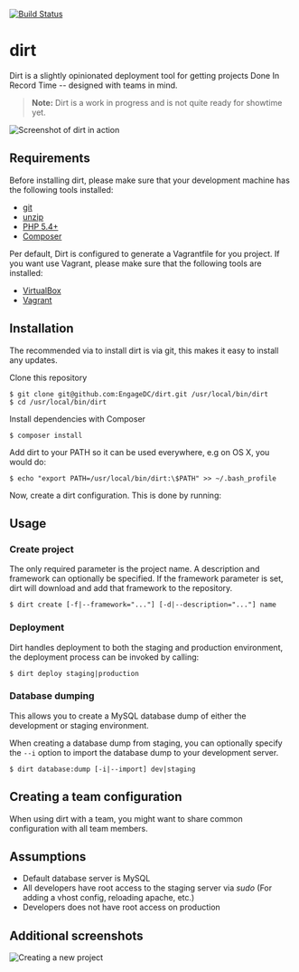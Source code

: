 [![Build Status](https://travis-ci.org/EngageDC/dirt.svg)](https://travis-ci.org/EngageDC/dirt)

# dirt
Dirt is a slightly opinionated deployment tool for getting projects Done In Record Time -- designed with teams in mind.

> **Note:** Dirt is a work in progress and is not quite ready for showtime yet.

![Screenshot of dirt in action](http://i.imgur.com/Wd5hhQO.png)

## Requirements
Before installing dirt, please make sure that your development machine has the following tools installed:

* [git](http://git-scm.com)
* [unzip](http://linux.die.net/man/1/unzip)
* [PHP 5.4+](http://php.net)
* [Composer](http://getcomposer.org/download/)

Per default, Dirt is configured to generate a Vagrantfile for you project. If you want use Vagrant, please make sure that the following tools are installed:

* [VirtualBox](https://www.virtualbox.org)
* [Vagrant](http://vagrantup.com)

## Installation

The recommended via to install dirt is via git, this makes it easy to install any updates.

Clone this repository

    $ git clone git@github.com:EngageDC/dirt.git /usr/local/bin/dirt
	$ cd /usr/local/bin/dirt

Install dependencies with Composer

    $ composer install

Add dirt to your PATH so it can be used everywhere, e.g on OS X, you would do:
	
	$ echo "export PATH=/usr/local/bin/dirt:\$PATH" >> ~/.bash_profile

Now, create a dirt configuration. This is done by running:

## Usage

### Create project
The only required parameter is the project name. A description and framework can optionally be specified. If the framework parameter is set, dirt will download and add that framework to the repository.

	$ dirt create [-f|--framework="..."] [-d|--description="..."] name

### Deployment
Dirt handles deployment to both the staging and production environment, the deployment process can be invoked by calling:

	$ dirt deploy staging|production

### Database dumping
This allows you to create a MySQL database dump of either the development or staging environment.

When creating a database dump from staging, you can optionally specify the `--i` option to import the database dump to your development server.

	$ dirt database:dump [-i|--import] dev|staging

## Creating a team configuration
When using dirt with a team, you might want to share common configuration with all team members.

## Assumptions
* Default database server is MySQL
* All developers have root access to the staging server via *sudo* (For adding a vhost config, reloading apache, etc.)
* Developers does not have root access on production

## Additional screenshots
![Creating a new project](http://i.imgur.com/GLOkkIs.png)
